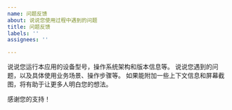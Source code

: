```yaml
---
name: 问题反馈
about: 说说您使用过程中遇到的问题
title: 问题反馈
labels: ''
assignees: ''

---
```


说说您运行本应用的设备型号，操作系统架构和版本信息等。
说说您遇到的问题，以及具体使用业务场景、操作步骤等。
如果能附加一些上下文信息和屏幕截图，将有助于让更多人明白您的想法。

感谢您的支持！